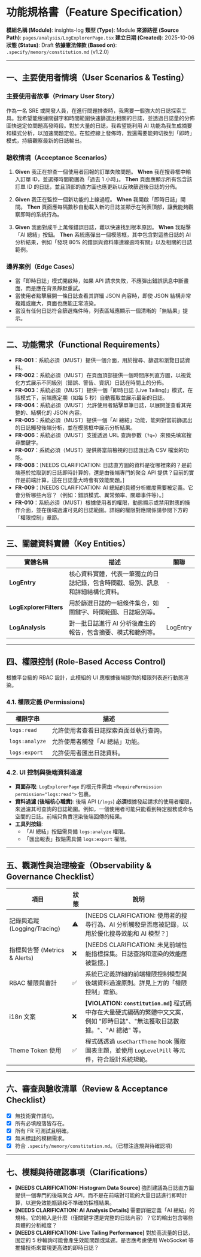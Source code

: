 # 功能規格書（Feature Specification）

**模組名稱 (Module)**: insights-log
**類型 (Type)**: Module
**來源路徑 (Source Path)**: `pages/analysis/LogExplorerPage.tsx`
**建立日期 (Created)**: 2025-10-06
**狀態 (Status)**: Draft
**依據憲法條款 (Based on)**: `.specify/memory/constitution.md` (v1.2.0)

---

## 一、主要使用者情境（User Scenarios & Testing）

### 主要使用者故事（Primary User Story）
作為一名 SRE 或開發人員，在進行問題排查時，我需要一個強大的日誌探索工具。我希望能根據關鍵字和時間範圍快速篩選出相關的日誌，並透過日誌量的分佈圖快速定位問題高發時段。對於大量的日誌，我希望能利用 AI 功能為我生成摘要和模式分析，以加速問題定位。在監控線上發佈時，我還需要能夠切換到「即時」模式，持續觀察最新的日誌輸出。

### 驗收情境（Acceptance Scenarios）
1.  **Given** 我正在排查一個使用者回報的訂單失敗問題。
    **When** 我在搜尋框中輸入訂單 ID，並選擇時間範圍為「過去 1 小時」。
    **Then** 頁面應顯示所有包含該訂單 ID 的日誌，並且頂部的直方圖也應更新以反映篩選後日誌的分佈。

2.  **Given** 我正在監控一個新功能的上線過程。
    **When** 我開啟「即時日誌」開關。
    **Then** 頁面應每隔數秒自動載入新的日誌並顯示在列表頂部，讓我能夠觀察即時的系統行為。

3.  **Given** 我面對成千上萬條錯誤日誌，難以快速找到根本原因。
    **When** 我點擊「AI 總結」按鈕。
    **Then** 系統應彈出一個模態框，其中包含對這些日誌的 AI 分析結果，例如「發現 80% 的錯誤與資料庫連線逾時有關」以及相關的日誌範例。

### 邊界案例（Edge Cases）
- 當「即時日誌」模式開啟時，如果 API 請求失敗，不應彈出錯誤訊息中斷畫面，而是應在背景靜默重試。
- 當使用者點擊展開一條日誌查看其詳細 JSON 內容時，即使 JSON 結構非常複雜或龐大，頁面也應能正常渲染。
- 當沒有任何日誌符合篩選條件時，列表區域應顯示一個清晰的「無結果」提示。

---

## 二、功能需求（Functional Requirements）

- **FR-001**：系統必須（MUST）提供一個介面，用於搜尋、篩選和瀏覽日誌資料。
- **FR-002**：系統必須（MUST）在頁面頂部提供一個時間序列直方圖，以視覺化方式展示不同級別（錯誤、警告、資訊）日誌在時間上的分佈。
- **FR-003**：系統必須（MUST）提供一個「即時日誌 (Live Tailing)」模式，在該模式下，前端應定期（如每 5 秒）自動獲取並展示最新的日誌。
- **FR-004**：系統必須（MUST）允許使用者點擊單筆日誌，以展開並查看其完整的、結構化的 JSON 內容。
- **FR-005**：系統必須（MUST）提供一個「AI 總結」功能，能夠對當前篩選出的日誌觸發後端分析，並在模態框中展示分析結果。
- **FR-006**：系統必須（MUST）支援透過 URL 查詢參數（`?q=`）來預先填寫搜尋關鍵字。
- **FR-007**：系統必須（MUST）提供將當前檢視的日誌匯出為 CSV 檔案的功能。
- **FR-008**：[NEEDS CLARIFICATION: 日誌直方圖的資料是從哪裡來的？是前端基於拉取到的日誌即時計算的，還是由後端專門的聚合 API 提供？目前的實作是前端計算，這在日誌量大時會有效能問題。]
- **FR-009**：[NEEDS CLARIFICATION: AI 總結的具體分析維度需要被定義。它會分析哪些內容？（例如：錯誤模式、異常頻率、關聯事件等）。]
- **FR-010**：系統必須（MUST）根據使用者的權限，動態顯示或禁用對應的操作介面，並在後端過濾可見的日誌範圍。詳細的權限對應關係請參閱下方的「權限控制」章節。

---

## 三、關鍵資料實體（Key Entities）
| 實體名稱 | 描述 | 關聯 |
|-----------|------|------|
| **LogEntry** | 核心資料實體，代表一筆獨立的日誌紀錄，包含時間戳、級別、訊息和詳細結構化資料。 | - |
| **LogExplorerFilters** | 用於篩選日誌的一組條件集合，如關鍵字、時間範圍、日誌級別等。 | - |
| **LogAnalysis** | 對一批日誌進行 AI 分析後產生的報告，包含摘要、模式和範例等。 | LogEntry |

---

## 四、權限控制 (Role-Based Access Control)

根據平台級的 RBAC 設計，此模組的 UI 應根據後端提供的權限列表進行動態渲染。

### 4.1. 權限定義 (Permissions)
| 權限字串 | 描述 |
|---|---|
| `logs:read` | 允許使用者查看日誌探索頁面並執行查詢。 |
| `logs:analyze` | 允許使用者觸發「AI 總結」功能。 |
| `logs:export` | 允許使用者匯出日誌資料。 |

### 4.2. UI 控制與後端資料過濾
- **頁面存取**: `LogExplorerPage` 的根元件需由 `<RequirePermission permission="logs:read">` 包裹。
- **資料過濾 (後端核心職責)**: 後端 API (`/logs`) **必須**根據發起請求的使用者權限，來過濾其可查詢的日誌範圍。例如，一個使用者可能只能看到特定服務或命名空間的日誌。前端只負責渲染後端回傳的結果。
- **工具列按鈕**:
  - 「AI 總結」按鈕需具備 `logs:analyze` 權限。
  - 「匯出報表」按鈕需具備 `logs:export` 權限。

---

## 五、觀測性與治理檢查（Observability & Governance Checklist）

| 項目 | 狀態 | 說明 |
|------|------|------|
| 記錄與追蹤 (Logging/Tracing) | ⚠️ | [NEEDS CLARIFICATION: 使用者的搜尋行為、AI 分析觸發是否應被記錄，以用於優化搜尋效能和 AI 模型？] |
| 指標與告警 (Metrics & Alerts) | ❌ | [NEEDS CLARIFICATION: 未見前端性能指標採集。日誌查詢和渲染的效能應被監控。] |
| RBAC 權限與審計 | ✅ | 系統已定義詳細的前端權限控制模型與後端資料過濾原則。詳見上方的「權限控制」章節。 |
| i18n 文案 | ❌ | **[VIOLATION: `constitution.md`]** 程式碼中存在大量硬式編碼的繁體中文文案，例如 "即時日誌"、"無法獲取日誌數據。"、"AI 總結" 等。 |
| Theme Token 使用 | ✅ | 程式碼透過 `useChartTheme` hook 獲取圖表主題，並使用 `LogLevelPill` 等元件，符合設計系統規範。 |

---

## 六、審查與驗收清單（Review & Acceptance Checklist）

- [x] 無技術實作語句。
- [x] 所有必填段落皆存在。
- [x] 所有 FR 可測試且明確。
- [x] 無未標註的模糊需求。
- [x] 符合 `.specify/memory/constitution.md`。（已標注違規與待確認項）

---

## 七、模糊與待確認事項（Clarifications）

- **[NEEDS CLARIFICATION: Histogram Data Source]** 強烈建議為日誌直方圖提供一個專門的後端聚合 API，而不是在前端對可能的大量日誌進行即時計算，以避免效能瓶頸和不準確的採樣結果。
- **[NEEDS CLARIFICATION: AI Analysis Details]** 需要詳細定義「AI 總結」的規格。它的輸入是什麼（僅關鍵字還是完整的日誌內容）？它的輸出包含哪些具體的分析維度？
- **[NEEDS CLARIFICATION: Live Tailing Performance]** 對於高流量的日誌，固定的 5 秒輪詢可能會產生效能問題或延遲。是否應考慮使用 WebSocket 等推播技術來實現更高效的即時日誌？